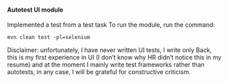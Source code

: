 #### Autotest UI module

Implemented a test from a test task
To run the module, run the command:

    mvn clean test -pl=selenium             
    
Disclaimer: unfortunately, I have never written UI tests, I write only Back, this is my first experience in UI
 (I don’t know why HR didn’t notice this in my resume) and at the moment I mainly write test
frameworks rather than autotests, in any case, I will be grateful for constructive criticism.